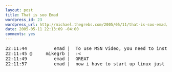 ```yaml
--- 
layout: post
title: That is soo Emad
wordpress_id: 23
wordpress_url: http://michael.thegrebs.com/2005/05/11/that-is-soo-emad/
date: 2005-05-11 22:13:09 -04:00
comments: yes
---
```

<pre>
22:11:44          emad |  To use MSN Video, you need to install some free software. 
22:11:45 @     mikegrb |  :&lt;
22:11:49          emad |  GREAT
22:11:57          emad |  now i have to start up linux just to see the video
</pre>
